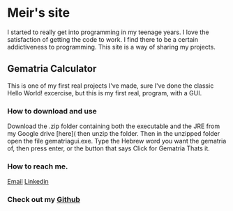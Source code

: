 # Meir's site

I started to really get into programming in my teenage years. I love the satisfaction of getting the code to work. I find there to be a certain addictiveness to programming. This site is a way of sharing my projects. 

## Gematria Calculator

This is one of my first real projects I've made, sure I've done the classic Hello World! excercise, but this is my first real, program, with a GUI. 

### How to download and use

Download the .zip folder containing both the executable and the JRE from my Google drive [here](
then unzip the folder. Then in the unzipped folder open the file gematriagui.exe. 
Type the Hebrew word you want the gematria of, then press enter, or the button that says 
Click for Gematria
Thats it.

### How to reach me.
[Email](mailto:meirskatz7@gmail.com)
[Linkedin](https://www.linkedin.com/in/meir-katz-8004b01a3/)

### Check out my [Github](https://github.com/MeirKatz613/)
